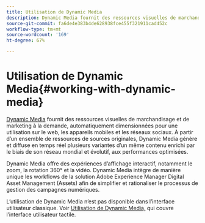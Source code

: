```yaml
---
title: Utilisation de Dynamic Media
description: Dynamic Media fournit des ressources visuelles de marchandisage et de marketing à la demande, automatiquement dimensionnées pour une utilisation sur le web, les appareils mobiles et les réseaux sociaux. À partir d’un ensemble de ressources de sources originales, Dynamic Media génère et diffuse en temps réel plusieurs variantes d’un même contenu enrichi par le biais de son réseau mondial et évolutif, aux performances optimisées.
source-git-commit: fa6de4e383b4de628938fce455f321911cad452c
workflow-type: tm+mt
source-wordcount: '169'
ht-degree: 67%

---
```



# Utilisation de Dynamic Media{#working-with-dynamic-media}

[Dynamic Media](https://business.adobe.com/products/experience-manager/assets/dynamic-media.html) fournit des ressources visuelles de marchandisage et de marketing à la demande, automatiquement dimensionnées pour une utilisation sur le web, les appareils mobiles et les réseaux sociaux. À partir d’un ensemble de ressources de sources originales, Dynamic Media génère et diffuse en temps réel plusieurs variantes d’un même contenu enrichi par le biais de son réseau mondial et évolutif, aux performances optimisées.

Dynamic Media offre des expériences d’affichage interactif, notamment le zoom, la rotation 360° et la vidéo. Dynamic Media intègre de manière unique les workflows de la solution Adobe Experience Manager Digital Asset Management (Assets) afin de simplifier et rationaliser le processus de gestion des campagnes numériques.

L’utilisation de Dynamic Media n’est pas disponible dans l’interface utilisateur classique. Voir [Utilisation de Dynamic Media,](/help/assets/dynamic-media/dynamic-media.md) qui couvre l’interface utilisateur tactile.

<!-- 

OBSOLETE UNTIL INTEGRATING SCENE7 TOPIC GETS A MAJOR UPDATE
>[!NOTE]
>
>If you are using Dynamic Media, you cannot simultaneously use automatic uploads available if you have [integrated Dynamic Media Classic into AEM](/help/sites-cloud/administering/integrating-scene7.md). Dynamic Media is disabled by default.

-->

